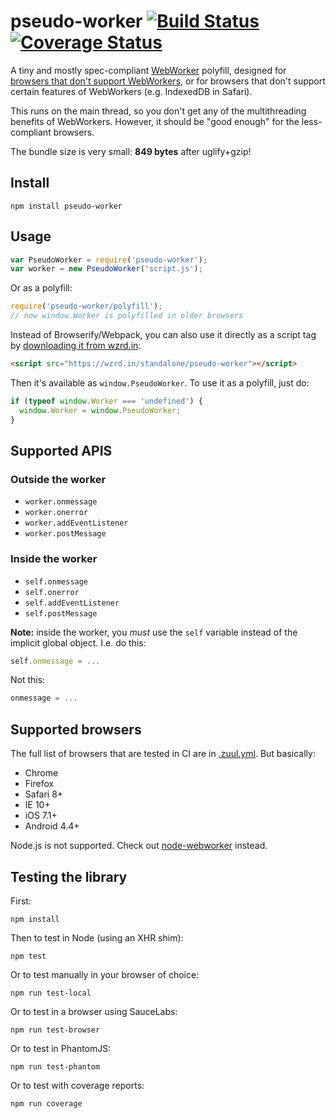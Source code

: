 pseudo-worker [![Build Status](https://travis-ci.org/nolanlawson/pseudo-worker.svg?branch=master)](https://travis-ci.org/nolanlawson/pseudo-worker) [![Coverage Status](https://coveralls.io/repos/nolanlawson/pseudo-worker/badge.svg?branch=master&service=github)](https://coveralls.io/github/nolanlawson/pseudo-worker?branch=master)
====

A tiny and mostly spec-compliant [WebWorker](https://www.w3.org/TR/workers/) polyfill, 
designed for [browsers that don't support WebWorkers](http://caniuse.com/#feat=webworkers), 
or for browsers that don't support certain features of WebWorkers (e.g. 
IndexedDB in Safari).

This runs on the main thread, so you don't get any of the multithreading
benefits of WebWorkers. However, it should be "good enough" for the
less-compliant browsers.

The bundle size is very small: **849 bytes** after uglify+gzip!

Install
-----

    npm install pseudo-worker

Usage
----

```js
var PseudoWorker = require('pseudo-worker');
var worker = new PseudoWorker('script.js');
```

Or as a polyfill:

```js
require('pseudo-worker/polyfill');
// now window.Worker is polyfilled in older browsers
```

Instead of Browserify/Webpack, you can also use it directly as a script tag by [downloading it from wzrd.in](https://wzrd.in/standalone/pseudo-worker):

```html
<script src="https://wzrd.in/standalone/pseudo-worker"></script>
```

Then it's available as `window.PseudoWorker`. To use it as a polyfill, just do:

```js
if (typeof window.Worker === 'undefined') {
  window.Worker = window.PseudoWorker;
}
```

Supported APIS
----

### Outside the worker

* `worker.onmessage`
* `worker.onerror`
* `worker.addEventListener` 
* `worker.postMessage`

### Inside the worker

* `self.onmessage`
* `self.onerror`
* `self.addEventListener`
* `self.postMessage`

**Note:** inside the worker, you _must_ use the `self` variable instead 
of the implicit global object. I.e. do this:

```js
self.onmessage = ...
```

Not this:

```js
onmessage = ...
```

Supported browsers
---

The full list of browsers that are tested in CI are in [.zuul.yml](https://github.com/nolanlawson/pseudo-worker/blob/master/.zuul.yml). But basically:

* Chrome
* Firefox
* Safari 8+
* IE 10+
* iOS 7.1+
* Android 4.4+

Node.js is not supported. Check out [node-webworker](https://github.com/pgriess/node-webworker) instead.

Testing the library
---

First:

    npm install

Then to test in Node (using an XHR shim):

    npm test
    
Or to test manually in your browser of choice:

    npm run test-local

Or to test in a browser using SauceLabs:

    npm run test-browser

Or to test in PhantomJS:

    npm run test-phantom

Or to test with coverage reports:

    npm run coverage